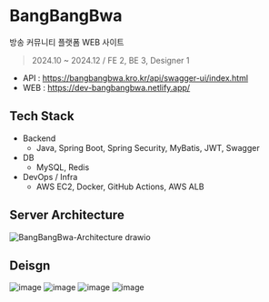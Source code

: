 # BangBangBwa
방송 커뮤니티 플랫폼 WEB 사이트

> 2024.10 ~ 2024.12 / FE 2, BE 3, Designer 1

- API : https://bangbangbwa.kro.kr/api/swagger-ui/index.html
- WEB : https://dev-bangbangbwa.netlify.app/

## Tech Stack
- Backend
  - Java, Spring Boot, Spring Security, MyBatis, JWT, Swagger
- DB
  - MySQL, Redis
- DevOps / Infra
  - AWS EC2, Docker, GitHub Actions, AWS ALB

## Server Architecture
![BangBangBwa-Architecture drawio](https://github.com/user-attachments/assets/366d3b25-bc1e-4c58-8284-d9039b6b75c9)

## Deisgn
![image](https://github.com/user-attachments/assets/70d2a9f5-5999-4815-816d-b5ceefaa4b0a)
![image](https://github.com/user-attachments/assets/7d983fcc-694b-4582-9cd8-ac255359c40e)
![image](https://github.com/user-attachments/assets/c0a29a91-caea-4ec5-9588-cfc08c9b56f9)
![image](https://github.com/user-attachments/assets/d1816327-e98d-47c1-9b20-a7ffd86d6774)
